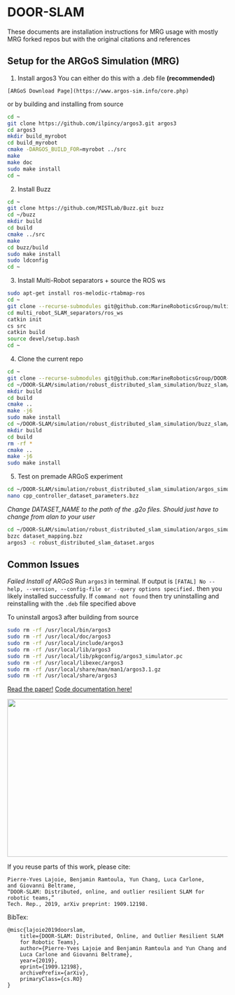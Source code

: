 # DOOR-SLAM

These documents are installation instructions for MRG usage with mostly MRG forked repos but with the original citations and references

## Setup for the ARGoS Simulation (MRG)

1) Install argos3
You can either do this with a .deb file **(recommended)**
```
[ARGoS Download Page](https://www.argos-sim.info/core.php)
```

or by building and installing from source
``` bash
cd ~
git clone https://github.com/ilpincy/argos3.git argos3
cd argos3
mkdir build_myrobot
cd build_myrobot
cmake -DARGOS_BUILD_FOR=myrobot ../src
make
make doc
sudo make install
cd ~
```
2) Install Buzz
``` bash
cd ~
git clone https://github.com/MISTLab/Buzz.git buzz
cd ~/buzz
mkdir build
cd build
cmake ../src
make
cd buzz/build
sudo make install
sudo ldconfig
cd ~
```
3) Install Multi-Robot separators + source the ROS ws
``` bash
sudo apt-get install ros-melodic-rtabmap-ros
cd ~
git clone --recurse-submodules git@github.com:MarineRoboticsGroup/multi_robot_SLAM_separators.git
cd multi_robot_SLAM_separators/ros_ws
catkin init
cs src
catkin build
source devel/setup.bash
cd ~
```
4) Clone the current repo
``` bash
cd ~
git clone --recurse-submodules git@github.com:MarineRoboticsGroup/DOOR-SLAM.git
cd ~/DOOR-SLAM/simulation/robust_distributed_slam_simulation/buzz_slam/robust_distributed_mapper/cpp/
mkdir build 
cd build
cmake ..
make -j6
sudo make install
cd ~/DOOR-SLAM/simulation/robust_distributed_slam_simulation/buzz_slam/src
mkdir build 
cd build
rm -rf *
cmake ..
make -j6
sudo make install
```
5) Test on premade ARGoS experiment
``` bash
cd ~/DOOR-SLAM/simulation/robust_distributed_slam_simulation/argos_simulation/config/simulation_dataset
nano cpp_controller_dataset_parameters.bzz
```
*Change DATASET_NAME to the path of the .g2o files. Should just have to change <user> from alan to your user*
``` bash
cd ~/DOOR-SLAM/simulation/robust_distributed_slam_simulation/argos_simulation/
bzzc dataset_mapping.bzz
argos3 -c robust_distributed_slam_dataset.argos
```


## Common Issues
*Failed Install of ARGoS*
Run `argos3` in terminal. If output is `[FATAL] No --help, --version, --config-file or --query options specified.` then you likely installed successfully. If `command not found` then try uninstalling and reinstalling with the `.deb` file specified above

To uninstall argos3 after building from source
``` bash
sudo rm -rf /usr/local/bin/argos3
sudo rm -rf /usr/local/doc/argos3
sudo rm -rf /usr/local/include/argos3
sudo rm -rf /usr/local/lib/argos3
sudo rm -rf /usr/local/lib/pkgconfig/argos3_simulator.pc
sudo rm -rf /usr/local/libexec/argos3
sudo rm -rf /usr/local/share/man/man1/argos3.1.gz
sudo rm -rf /usr/local/share/argos3
```

[Read the paper!](https://arxiv.org/abs/1909.12198)
[Code documentation here!](https://mistlab.ca/DOOR-SLAM/)

[<img src="docs/doorslam.png" width="640" height="360" />](http://www.youtube.com/watch?v=h0bqURQlZGA "DOOR-SLAM: Distributed, Online, and Outlier Resilient SLAM for Robotic Teams")

If you reuse parts of this work, please cite:
```
Pierre-Yves Lajoie, Benjamin Ramtoula, Yun Chang, Luca Carlone, 
and Giovanni Beltrame,
“DOOR-SLAM: Distributed, online, and outlier resilient SLAM for robotic teams,” 
Tech. Rep., 2019, arXiv preprint: 1909.12198.
```
BibTex:
```
@misc{lajoie2019doorslam,
    title={DOOR-SLAM: Distributed, Online, and Outlier Resilient SLAM 
    for Robotic Teams},
    author={Pierre-Yves Lajoie and Benjamin Ramtoula and Yun Chang and 
    Luca Carlone and Giovanni Beltrame},
    year={2019},
    eprint={1909.12198},
    archivePrefix={arXiv},
    primaryClass={cs.RO}
}
```

